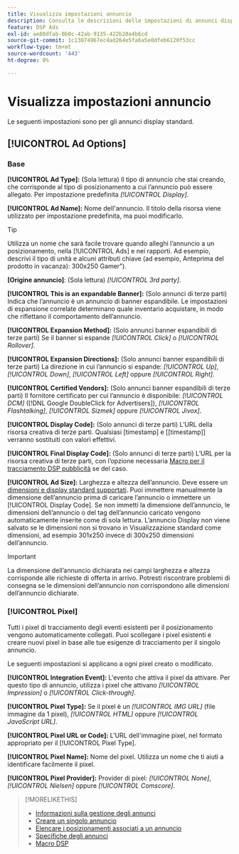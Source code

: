 ```yaml
---
title: Visualizza impostazioni annuncio
description: Consulta le descrizioni delle impostazioni di annunci disponibili per gli annunci display.
feature: DSP Ads
exl-id: ae88dfab-0b0c-42ab-9135-422b20a4b6cd
source-git-commit: 1c13874967ec4ad264e5fa6a5e0dfeb6120f53cc
workflow-type: tm+mt
source-wordcount: '443'
ht-degree: 0%

---
```


# Visualizza impostazioni annuncio

Le seguenti impostazioni sono per gli annunci display standard.

## [!UICONTROL Ad Options]

### Base

**[!UICONTROL Ad Type]:** (Sola lettura) Il tipo di annuncio che stai creando, che corrisponde al tipo di posizionamento a cui l’annuncio può essere allegato. Per impostazione predefinita *[!UICONTROL Display]*.

**[!UICONTROL Ad Name]:** Nome dell&#39;annuncio. Il titolo della risorsa viene utilizzato per impostazione predefinita, ma puoi modificarlo.

>[!TIP]
>
> Utilizza un nome che sarà facile trovare quando alleghi l’annuncio a un posizionamento, nella [!UICONTROL Ads] e nei rapporti. Ad esempio, descrivi il tipo di unità e alcuni attributi chiave (ad esempio, Anteprima del prodotto in vacanza): 300x250 Gamer&quot;).

**\[Origine annuncio\]**: (Sola lettura) *[!UICONTROL 3rd party]*.

**[!UICONTROL This is an expandable Banner]:** (Solo annunci di terze parti) Indica che l’annuncio è un annuncio di banner espandibile. Le impostazioni di espansione correlate determinano quale inventario acquistare, in modo che riflettano il comportamento dell’annuncio.

**[!UICONTROL Expansion Method]:** (Solo annunci banner espandibili di terze parti) Se il banner si espande *[!UICONTROL Click]* o *[!UICONTROL Rollover]*.

**[!UICONTROL Expansion Directions]:** (Solo annunci banner espandibili di terze parti) La direzione in cui l’annuncio si espande: *[!UICONTROL Up]*, *[!UICONTROL Down]*, *[!UICONTROL Left]* oppure *[!UICONTROL Right]*.

**[!UICONTROL Certified Vendors]:** (Solo annunci banner espandibili di terze parti) Il fornitore certificato per cui l’annuncio è disponibile: *[!UICONTROL DCM]* ([!DNL Google DoubleClick for Advertisers]), *[!UICONTROL Flashtalking]*, *[!UICONTROL Sizmek]* oppure *[!UICONTROL Jivox]*.

**[!UICONTROL Display Code]:** (Solo annunci di terze parti) L’URL della risorsa creativa di terze parti. Qualsiasi [timestamp] e [[timestamp]] verranno sostituiti con valori effettivi.

**[!UICONTROL Final Display Code]:** (Solo annunci di terze parti) L’URL per la risorsa creativa di terze parti, con l’opzione necessaria [Macro per il tracciamento DSP pubblicità](/help/dsp/campaign-management/macros.md) se del caso.

**[!UICONTROL Ad Size]:** Larghezza e altezza dell’annuncio. Deve essere un [dimensioni e display standard supportati](ad-specs.md). Puoi immettere manualmente la dimensione dell’annuncio prima di caricare l’annuncio o immettere un [!UICONTROL Display Code]. Se non immetti la dimensione dell’annuncio, le dimensioni dell’annuncio o del tag dell’annuncio caricato vengono automaticamente inserite come di sola lettura. L’annuncio Display non viene salvato se le dimensioni non si trovano in Visualizzazione standard come dimensioni, ad esempio 301x250 invece di 300x250 dimensioni dell’annuncio.

>[!IMPORTANT]
>
> La dimensione dell’annuncio dichiarata nei campi larghezza e altezza corrisponde alle richieste di offerta in arrivo. Potresti riscontrare problemi di consegna se le dimensioni dell’annuncio non corrispondono alle dimensioni dell’annuncio dichiarate.

### [!UICONTROL Pixel]

Tutti i pixel di tracciamento degli eventi esistenti per il posizionamento vengono automaticamente collegati. Puoi scollegare i pixel esistenti e creare nuovi pixel in base alle tue esigenze di tracciamento per il singolo annuncio.

Le seguenti impostazioni si applicano a ogni pixel creato o modificato.

**[!UICONTROL Integration Event]:** L&#39;evento che attiva il pixel da attivare. Per questo tipo di annuncio, utilizza i pixel che attivano *[!UICONTROL Impression]* o *[!UICONTROL Click-through]*.

**[!UICONTROL Pixel Type]:** Se il pixel è un *[!UICONTROL IMG URL]* (file immagine da 1 pixel), *[!UICONTROL HTML]* oppure *[!UICONTROL JavaScript URL]*.

**[!UICONTROL Pixel URL or Code]:** L&#39;URL dell&#39;immagine pixel, nel formato appropriato per il [!UICONTROL Pixel Type].

**[!UICONTROL Pixel Name]:** Nome del pixel. Utilizza un nome che ti aiuti a identificare facilmente il pixel.

**[!UICONTROL Pixel Provider]:** Provider di pixel: *[!UICONTROL None]*, *[!UICONTROL Nielsen]* oppure *[!UICONTROL Comscore]*.

>[!MORELIKETHIS]
>
>* [Informazioni sulla gestione degli annunci](ad-about.md)
>* [Creare un singolo annuncio](ad-create.md)
>* [Elencare i posizionamenti associati a un annuncio](ad-list-placements.md)
>* [Specifiche degli annunci](ad-specs.md)
>* [Macro DSP](/help/dsp/campaign-management/macros.md)


